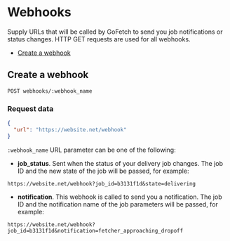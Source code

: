 # Webhooks

Supply URLs that will be called by GoFetch to send you job notifications or status changes. HTTP GET requests are used for all webhooks.

* [Create a webhook](#create-a-webhook)

## Create a webhook

`POST webhooks/:webhook_name`

### Request data

```JSON
{
  "url": "https://website.net/webhook"
}
```

`:webhook_name` URL parameter can be one of the following:

* **job_status**. Sent when the status of your delivery job changes. The job ID and the new state of the job will be passed, for example:

```
https://website.net/webhook?job_id=b3131f1d&state=delivering
```

* **notification**. This webhook is called to send you a notification. The job ID and the notification name of the job parameters will be passed, for example:

```
https://website.net/webhook?job_id=b3131f1d&notification=fetcher_approaching_dropoff
```
